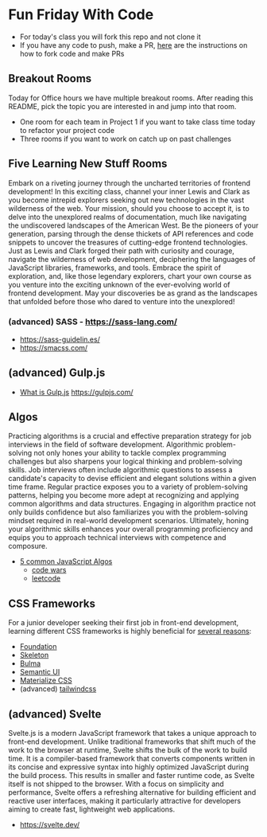 # Fun Friday With Code

- For today's class you will fork this repo and not clone it
- If you have any code to push, make a PR, [here](https://gist.github.com/kingluddite/46ec6602a0912a63ea0aa652fa334153) are the instructions on how to fork code and make PRs

## Breakout Rooms

Today for Office hours we have multiple breakout rooms. After reading this README, pick the topic you are interested in and jump into that room.

- One room for each team in Project 1 if you want to take class time today to refactor your project code
- Three rooms if you want to work on catch up on past challenges

## Five Learning New Stuff Rooms

Embark on a riveting journey through the uncharted territories of frontend development! In this exciting class, channel your inner Lewis and Clark as you become intrepid explorers seeking out new technologies in the vast wilderness of the web. Your mission, should you choose to accept it, is to delve into the unexplored realms of documentation, much like navigating the undiscovered landscapes of the American West. Be the pioneers of your generation, parsing through the dense thickets of API references and code snippets to uncover the treasures of cutting-edge frontend technologies. Just as Lewis and Clark forged their path with curiosity and courage, navigate the wilderness of web development, deciphering the languages of JavaScript libraries, frameworks, and tools. Embrace the spirit of exploration, and, like those legendary explorers, chart your own course as you venture into the exciting unknown of the ever-evolving world of frontend development. May your discoveries be as grand as the landscapes that unfolded before those who dared to venture into the unexplored!

### (advanced) SASS - https://sass-lang.com/

- https://sass-guidelin.es/
- https://smacss.com/

## (advanced) Gulp.js

- [What is Gulp.js](https://gist.github.com/kingluddite/a77b23c1131a657881061aa7250c5fbe)
  https://gulpjs.com/

## Algos

Practicing algorithms is a crucial and effective preparation strategy for job interviews in the field of software development. Algorithmic problem-solving not only hones your ability to tackle complex programming challenges but also sharpens your logical thinking and problem-solving skills. Job interviews often include algorithmic questions to assess a candidate's capacity to devise efficient and elegant solutions within a given time frame. Regular practice exposes you to a variety of problem-solving patterns, helping you become more adept at recognizing and applying common algorithms and data structures. Engaging in algorithm practice not only builds confidence but also familiarizes you with the problem-solving mindset required in real-world development scenarios. Ultimately, honing your algorithmic skills enhances your overall programming proficiency and equips you to approach technical interviews with competence and composure.

- [5 common JavaScript Algos](https://gist.github.com/kingluddite/34c13d9bc79f6dbda7a32e9b0f9889d9)
  - [code wars](https://www.codewars.com/)
  - [leetcode](https://leetcode.com/)

## CSS Frameworks

For a junior developer seeking their first job in front-end development, learning different CSS frameworks is highly beneficial for [several reasons](https://gist.github.com/kingluddite/ba9f32b7cfd17ba6d39ec368f4a09e82):

- [Foundation](https://get.foundation/)
- [Skeleton](http://getskeleton.com/)
- [Bulma](https://bulma.io/)
- [Semantic UI](https://semantic-ui.com/)
- [Materialize CSS](https://materializecss.com/)
- (advanced) [tailwindcss](https://tailwindcss.com/)

## (advanced) Svelte

Svelte.js is a modern JavaScript framework that takes a unique approach to front-end development. Unlike traditional frameworks that shift much of the work to the browser at runtime, Svelte shifts the bulk of the work to build time. It is a compiler-based framework that converts components written in its concise and expressive syntax into highly optimized JavaScript during the build process. This results in smaller and faster runtime code, as Svelte itself is not shipped to the browser. With a focus on simplicity and performance, Svelte offers a refreshing alternative for building efficient and reactive user interfaces, making it particularly attractive for developers aiming to create fast, lightweight web applications.

- https://svelte.dev/
